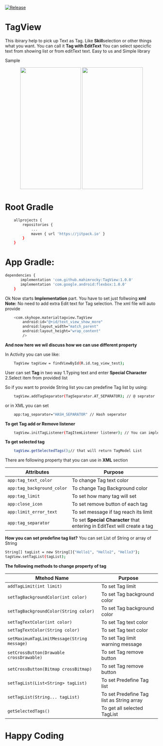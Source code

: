 [![Release](https://jitpack.io/v/mahimrocky/TagView.svg)](https://github.com/mahimrocky/TagView/releases/tag/1.0.1)
# TagView

This ibirary help to pick up Text as Tag. Like **Skill**selection or other things what you want. You can call it **Tag with EditText** You can select specicfic text from showing list or from editText text. Easy to us and Simple library

Sample
<p align="center">
  <img src="https://github.com/mahimrocky/TagView/blob/master/screenshot_3.png" width="200" height="400" />
  <img src="https://github.com/mahimrocky/TagView/blob/master/screenshot_2.png" width="200" height="400" /> 
</p> 

# Root Gradle
```sh
    allprojects {
		repositories {
			...
			maven { url 'https://jitpack.io' }
		}
	}
```

# App Gradle:

```sh
dependencies {
	   implementation 'com.github.mahimrocky:TagView:1.0.0'
	   implementation 'com.google.android:flexbox:1.0.0'
	}
```
Ok Now starts **Implementation** part. You have to set just follwoing **xml**
**Note:** No need to add extra Edit text for Tag selection. The xml file will auto provide

```sh
    <com.skyhope.materialtagview.TagView
        android:id="@+id/text_view_show_more"
        android:layout_width="match_parent"
        android:layout_height="wrap_content"
        />
```

**And now here we wil discuss how we can use different property**

In Activity you can use like:
```sh
    TagView tagView = findViewById(R.id.tag_view_test);
```
User can set **Tag** in two way
1.Typing text and enter **Special Character**
2.Select item from provided list

So if you want to provide String list you can predefine Tag list by using:

```sh
    tagView.addTagSeparator(TagSeparator.AT_SEPARATOR); // @ seprator
```

or in XML you can set

```sh
    app:tag_separator="HASH_SEPARATOR" // Hash seperator
```

**To get Tag add or Remove listener**

```sh
    tagView.initTagListener(TagItemListener listener); // You can implement it
```
**To get selected tag**

```sh
    tagView.getSelectedTags();// that will return TagModel List
```

There are following property that you can use in **XML** section

| Attributes | Purpose |
| ------ | ------ |
| ```app:tag_text_color```|  To change Tag text color|
| ```app:tag_background_color```|  To change Tag Background color|
| ```app:tag_limit```|  To set how many tag will set|
| ```app:close_icon```|  To set remove button of each tag|
| ```app:limit_error_text```|  To set message if tag reach its limit|
| ```app:tag_separator```|  To set **Special Character** that entering in EditText will create a tag|

**How you can set predefine tag list?**
You can set List of String or array of String

```sh
String[] tagList = new String[]{"Hello1", "Hello2", "Hello3"};
tagView.setTagList(tagList);

```

**The following methods to change property of tag**

| Mtehod Name | Purpose |
| ------ | ------ |
| ```addTagLimit(int limit)```|  To set Tag limit|
| ```setTagBackgroundColor(int color)```|  To set Tag background color|
| ```setTagBackgroundColor(String color)```|  To set Tag background color|
| ```setTagTextColor(int color)```|  To set Tag text color|
| ```setTagTextColor(String color)```| To set Tag text color|
| ```setMaximumTagLimitMessage(String message)```|  To set Tag limit warning message|
| ```setCrossButton(Drawable crossDrawable)```|  To set Tag remove button|
| ```setCrossButton(Bitmap crossBitmap)```|  To set Tag remove button|
| ```setTagList(List<String> tagList)```|  To set Predefine Tag list|
| ```setTagList(String... tagList)```|  To set Predefine Tag list as String array|
| ```getSelectedTags()```|  To get all selected TagList

# Happy Coding
